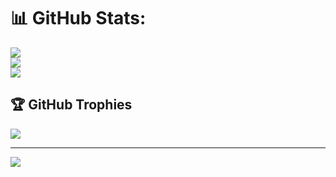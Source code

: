 # 📊 GitHub Stats:
![](https://github-readme-stats.vercel.app/api?username=ifairuss&theme=dark&hide_border=false&include_all_commits=true&count_private=true)<br/>
![](https://nirzak-streak-stats.vercel.app/?user=ifairuss&theme=dark&hide_border=false)<br/>
![](https://github-readme-stats.vercel.app/api/top-langs/?username=ifairuss&theme=dark&hide_border=false&include_all_commits=true&count_private=true&layout=compact)

## 🏆 GitHub Trophies
![](https://github-profile-trophy.vercel.app/?username=ifairuss&theme=radical&no-frame=false&no-bg=true&margin-w=4)

---
[![](https://visitcount.itsvg.in/api?id=ifairuss&icon=0&color=0)](https://visitcount.itsvg.in)

<!-- Proudly created with GPRM ( https://gprm.itsvg.in ) -->
